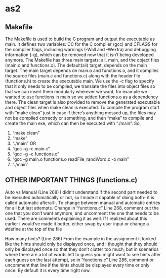 # as2
## Makefile
The Makefile is used to build the C program and output the executable as main. It defines two variables: CC for the C compiler (gcc) and CFLAGS for the compiler flags, including warnings (-Wall and -Wextra) and debugging information (-g), which can be removed now that it isn’t being developed anymore. The Makefile has three main targets: all, main, and the object files (main.o and functions.o). The default(all) target, depends on the main target. The main target depends on main.o and functions.o, and it compiles the source files (main.c and functions.c) along with the header file (functions.h) to create the executable main. We use the -c flag to specify that it only needs to be compiled, we translate the files into object files so that we can insert them modularly wherever we want, for example we wanted to use functions in main so we added functions.o as a dependency there. The clean target is also provided to remove the generated executable and object files when make clean is executed.
	To compile the program start with “make clean” just in case if there’s anything messed up, the files may not be compiled correctly or something, and then “make” to compile and create the main exe, which can then be executed with “./main”. 
So, 	
1.	“make clean”
2.	“make”
3.	“./main”
OR	
1.	“gcc -g -c main.c”
2.	“gcc -g -c functions.c”
3.	“gcc -g main.o functions.o readFile_randWord.c -o main”
4.	“./main”


## OTHER IMPORTANT THINGS (functions.c)
Auto vs Manual (Line 268)
	I didn’t understand if the second part needed to be executed automatically or not, so I made it capable of doing both- it is called automatic afterall-. To change between manual and automatic entries for all but last attempts. Change in “functions.c” Line 268, comment out the one that you don’t want anymore, and uncomment the one that needs to be used. There are comments explaining it as well. If I realized about this earlier i would’ve made it better, either swap by user input or change a #define at the top of the file

How many hints? (Line 286)
	From the example in the assignment it looked like the hints should only be displayed once, and I thought that they should only be displayed once so that they don’t clutter too much, but in scenarios where there are a lot of words left to guess you might want to see hints after each guess on the last attempt, so in “functions.c” Line 286, comment or uncomment that line if the hints should be displayed every time or only once. By default it is every time right now.


